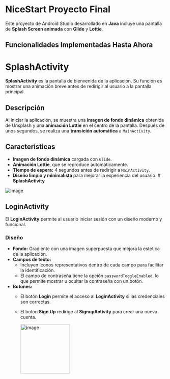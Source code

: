 # NiceStart Proyecto Final

Este proyecto de Android Studio desarrollado en **Java** incluye una pantalla de **Splash Screen animada** con **Glide** y **Lottie**.

## Funcionalidades Implementadas Hasta Ahora

# **SplashActivity**

**SplashActivity** es la pantalla de bienvenida de la aplicación. Su función es mostrar una animación breve antes de redirigir al usuario a la pantalla principal.

## **Descripción**  
Al iniciar la aplicación, se muestra una **imagen de fondo dinámica** obtenida de Unsplash y una **animación Lottie** en el centro de la pantalla. Después de unos segundos, se realiza una **transición automática** a `MainActivity`.

## **Características**  
- **Imagen de fondo dinámica** cargada con `Glide`.  
- **Animación Lottie**, que se reproduce automáticamente.  
- **Tiempo de espera:** 4 segundos antes de redirigir a `MainActivity`.  
- **Diseño limpio y minimalista** para mejorar la experiencia del usuario. # **SplashActivity**

![image](https://github.com/user-attachments/assets/7936eea4-18bc-4ea0-9c80-2f544e727ca8)

## LoginActivity
El **LoginActivity** permite al usuario iniciar sesión con un diseño moderno y funcional.

### Diseño
- **Fondo:** Gradiente con una imagen superpuesta que mejora la estética de la aplicación.
- **Campos de texto:**
  - Incluyen íconos representativos dentro de cada campo para facilitar la identificación.
  - El campo de contraseña tiene la opción `passwordToggleEnabled`, lo que permite mostrar u ocultar la contraseña con un botón.
- **Botones:**
  - El botón **Login** permite el acceso al **LoginActivity** si las credenciales son correctas.
  - El botón **Sign Up** redirige al **SignupActivity** para crear una nueva cuenta.

    <img width="155" alt="image" src="https://github.com/user-attachments/assets/6f9444da-9857-44a0-aec0-17c435bbf7eb" />





  


  
